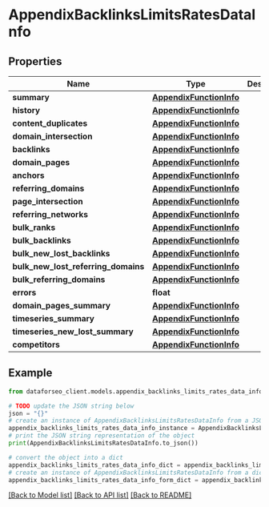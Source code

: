 # AppendixBacklinksLimitsRatesDataInfo


## Properties

Name | Type | Description | Notes
------------ | ------------- | ------------- | -------------
**summary** | [**AppendixFunctionInfo**](AppendixFunctionInfo.md) |  | [optional] 
**history** | [**AppendixFunctionInfo**](AppendixFunctionInfo.md) |  | [optional] 
**content_duplicates** | [**AppendixFunctionInfo**](AppendixFunctionInfo.md) |  | [optional] 
**domain_intersection** | [**AppendixFunctionInfo**](AppendixFunctionInfo.md) |  | [optional] 
**backlinks** | [**AppendixFunctionInfo**](AppendixFunctionInfo.md) |  | [optional] 
**domain_pages** | [**AppendixFunctionInfo**](AppendixFunctionInfo.md) |  | [optional] 
**anchors** | [**AppendixFunctionInfo**](AppendixFunctionInfo.md) |  | [optional] 
**referring_domains** | [**AppendixFunctionInfo**](AppendixFunctionInfo.md) |  | [optional] 
**page_intersection** | [**AppendixFunctionInfo**](AppendixFunctionInfo.md) |  | [optional] 
**referring_networks** | [**AppendixFunctionInfo**](AppendixFunctionInfo.md) |  | [optional] 
**bulk_ranks** | [**AppendixFunctionInfo**](AppendixFunctionInfo.md) |  | [optional] 
**bulk_backlinks** | [**AppendixFunctionInfo**](AppendixFunctionInfo.md) |  | [optional] 
**bulk_new_lost_backlinks** | [**AppendixFunctionInfo**](AppendixFunctionInfo.md) |  | [optional] 
**bulk_new_lost_referring_domains** | [**AppendixFunctionInfo**](AppendixFunctionInfo.md) |  | [optional] 
**bulk_referring_domains** | [**AppendixFunctionInfo**](AppendixFunctionInfo.md) |  | [optional] 
**errors** | **float** |  | [optional] 
**domain_pages_summary** | [**AppendixFunctionInfo**](AppendixFunctionInfo.md) |  | [optional] 
**timeseries_summary** | [**AppendixFunctionInfo**](AppendixFunctionInfo.md) |  | [optional] 
**timeseries_new_lost_summary** | [**AppendixFunctionInfo**](AppendixFunctionInfo.md) |  | [optional] 
**competitors** | [**AppendixFunctionInfo**](AppendixFunctionInfo.md) |  | [optional] 

## Example

```python
from dataforseo_client.models.appendix_backlinks_limits_rates_data_info import AppendixBacklinksLimitsRatesDataInfo

# TODO update the JSON string below
json = "{}"
# create an instance of AppendixBacklinksLimitsRatesDataInfo from a JSON string
appendix_backlinks_limits_rates_data_info_instance = AppendixBacklinksLimitsRatesDataInfo.from_json(json)
# print the JSON string representation of the object
print(AppendixBacklinksLimitsRatesDataInfo.to_json())

# convert the object into a dict
appendix_backlinks_limits_rates_data_info_dict = appendix_backlinks_limits_rates_data_info_instance.to_dict()
# create an instance of AppendixBacklinksLimitsRatesDataInfo from a dict
appendix_backlinks_limits_rates_data_info_form_dict = appendix_backlinks_limits_rates_data_info.from_dict(appendix_backlinks_limits_rates_data_info_dict)
```
[[Back to Model list]](../README.md#documentation-for-models) [[Back to API list]](../README.md#documentation-for-api-endpoints) [[Back to README]](../README.md)


